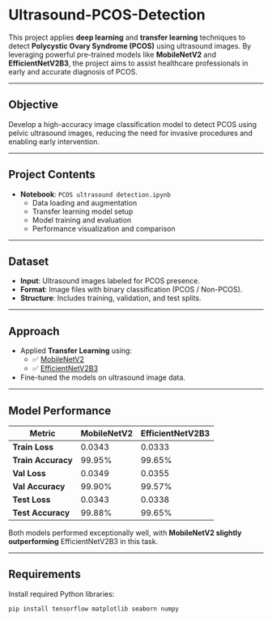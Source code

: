 # Ultrasound-PCOS-Detection

This project applies **deep learning** and **transfer learning** techniques to detect **Polycystic Ovary Syndrome (PCOS)** using ultrasound images. By leveraging powerful pre-trained models like **MobileNetV2** and **EfficientNetV2B3**, the project aims to assist healthcare professionals in early and accurate diagnosis of PCOS.

---

## Objective

Develop a high-accuracy image classification model to detect PCOS using pelvic ultrasound images, reducing the need for invasive procedures and enabling early intervention.

---

## Project Contents

- **Notebook**: `PCOS ultrasound detection.ipynb`
  - Data loading and augmentation
  - Transfer learning model setup
  - Model training and evaluation
  - Performance visualization and comparison

---

## Dataset

- **Input**: Ultrasound images labeled for PCOS presence.
- **Format**: Image files with binary classification (PCOS / Non-PCOS).
- **Structure**: Includes training, validation, and test splits.

---

## Approach

- Applied **Transfer Learning** using:
  - ✅ [MobileNetV2](https://arxiv.org/abs/1801.04381)
  - ✅ [EfficientNetV2B3](https://arxiv.org/abs/2104.00298)
- Fine-tuned the models on ultrasound image data.

---

## Model Performance

| Metric            | MobileNetV2 | EfficientNetV2B3 |
|-------------------|-------------|------------------|
| **Train Loss**     | 0.0343      | 0.0333           |
| **Train Accuracy** | 99.95%      | 99.65%           |
| **Val Loss**       | 0.0349      | 0.0355           |
| **Val Accuracy**   | 99.90%      | 99.57%           |
| **Test Loss**      | 0.0343      | 0.0338           |
| **Test Accuracy**  | 99.88%      | 99.65%           |

Both models performed exceptionally well, with **MobileNetV2 slightly outperforming** EfficientNetV2B3 in this task.

---

## Requirements

Install required Python libraries:

```bash
pip install tensorflow matplotlib seaborn numpy
